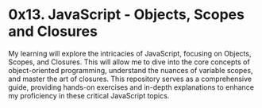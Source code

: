 # 0x13. JavaScript - Objects, Scopes and Closures

My learning will explore the intricacies of JavaScript, focusing on Objects, Scopes, and Closures. This will allow me to dive into the core concepts of object-oriented programming, understand the nuances of variable scopes, and master the art of closures. This repository serves as a comprehensive guide, providing hands-on exercises and in-depth explanations to enhance my proficiency in these critical JavaScript topics.


